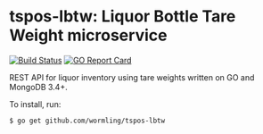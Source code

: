    # tspos-lbtw: Liquor Bottle Tare Weight microservice
   
   [![Build Status](http://img.shields.io/travis/wormling/tspos-lbtw.svg?branch=master)](https://travis-ci.org/wormling/tspos-lbtw) [![GO Report Card](https://goreportcard.com/badge/github.com/wormling/tspos-lbtw)](https://goreportcard.com/report/github.com/wormling/tspos-lbtw)
   
   REST API for liquor inventory using tare weights written on GO and MongoDB 3.4+.
   
   To install, run:
   
   ```
   $ go get github.com/wormling/tspos-lbtw
   ```